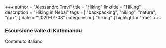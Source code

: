 +++
author = "Alessandro Travi"
title = "Hiking"
linktitle = "Hiking"
description = "Hiking in Nepal"
tags = [
    "backpacking",
    "hiking",
    "nature",
    "gpx",
]
date = "2020-01-08"
categories = [
    "hiking"
]
highlight = "true"
+++


### **Escursione valle di Kathmandu**

Contenuto italiano
